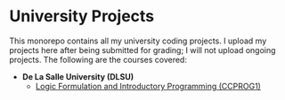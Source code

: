 # University Projects

This monorepo contains all my university coding projects. I upload my projects here after being submitted for grading; I will not upload ongoing projects. The following are the courses covered:

- **De La Salle University (DLSU)**
  - [Logic Formulation and Introductory Programming (CCPROG1)](./ccprog1/)
